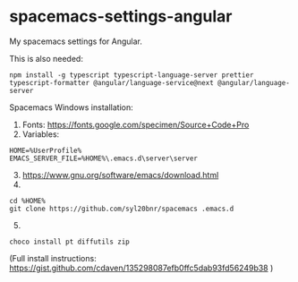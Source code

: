 # spacemacs-settings-angular

My spacemacs settings for Angular.

This is also needed:

```
npm install -g typescript typescript-language-server prettier typescript-formatter @angular/language-service@next @angular/language-server
```

Spacemacs Windows installation:
1) Fonts: https://fonts.google.com/specimen/Source+Code+Pro
2) Variables:
```
HOME=%UserProfile%
EMACS_SERVER_FILE=%HOME%\.emacs.d\server\server
```
3) https://www.gnu.org/software/emacs/download.html
4)
```
cd %HOME%
git clone https://github.com/syl20bnr/spacemacs .emacs.d
```
5) 
```choco install pt diffutils zip ```

(Full install instructions: https://gist.github.com/cdaven/135298087efb0ffc5dab93fd56249b38 )

